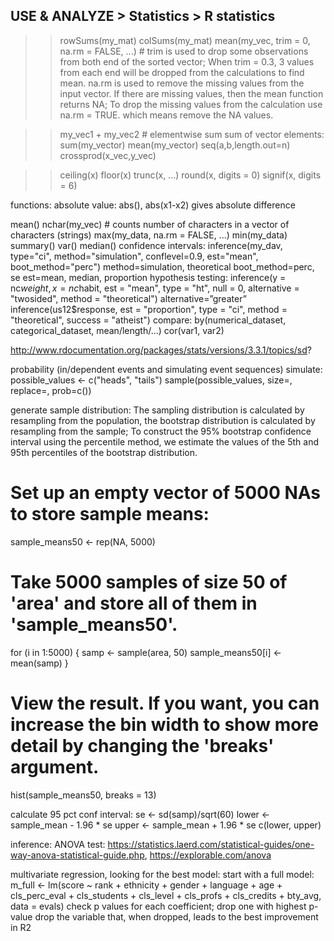 ## USE & ANALYZE > Statistics > R statistics

>> rowSums(my_mat)
>> colSums(my_mat)
>> mean(my_vec, trim = 0, na.rm = FALSE, ...)  # trim is used to drop some observations from both end of the sorted vector; When trim = 0.3, 3 values from each end will be dropped from the calculations to find mean. na.rm is used to remove the missing values from the input vector. If there are missing values, then the mean function returns NA; To drop the missing values from the calculation use na.rm = TRUE. which means remove the NA values.

>> my_vec1 + my_vec2  # elementwise sum
>> sum of vector elements: sum(my_vector)
>> mean(my_vector)
>> seq(a,b,length.out=n)
>> crossprod(x_vec,y_vec)


>> ceiling(x)
>> floor(x)
>> trunc(x, ...)
>> round(x, digits = 0)
>> signif(x, digits = 6)

functions:
absolute value: abs(), abs(x1-x2) gives absolute difference

mean()
nchar(my_vec)  # counts number of characters in a vector of characters (strings)
max(my_data, na.rm = FALSE, ...)
min(my_data)
summary()
var()
median()
confidence intervals: inference(my_dav, type="ci", method="simulation", conflevel=0.9, est="mean", boot_method="perc")
method=simulation, theoretical
boot_method=perc, se
est=mean, median, proportion
hypothesis testing: inference(y = nc$weight, x = nc$habit, est = "mean", type = "ht", null = 0, alternative = "twosided", method = "theoretical")
alternative=”greater”
inference(us12$response, est = "proportion",  type = "ci", method = "theoretical",  success = "atheist")
compare: by(numerical_dataset, categorical_dataset, mean/length/...)
cor(var1, var2)

http://www.rdocumentation.org/packages/stats/versions/3.3.1/topics/sd?

probability (in/dependent events and simulating event sequences)
simulate: 
possible_values <- c("heads", "tails")
sample(possible_values, size=, replace=, prob=c())

generate sample distribution: The sampling distribution is calculated by resampling from the population, the bootstrap distribution is calculated by resampling from the sample; To construct the 95% bootstrap confidence interval using the percentile method, we estimate the values of the 5th and 95th percentiles of the bootstrap distribution.
# Set up an empty vector of 5000 NAs to store sample means:
sample_means50 <- rep(NA, 5000)

# Take 5000 samples of size 50 of 'area' and store all of them in 'sample_means50'.
for (i in 1:5000) {
 samp <- sample(area, 50)
 sample_means50[i] <- mean(samp)
}

# View the result. If you want, you can increase the bin width to show more detail by changing the 'breaks' argument.
hist(sample_means50, breaks = 13)

calculate 95 pct conf interval:
se <- sd(samp)/sqrt(60)
lower <- sample_mean - 1.96 * se
upper <- sample_mean + 1.96 * se
c(lower, upper)

inference:
ANOVA test: https://statistics.laerd.com/statistical-guides/one-way-anova-statistical-guide.php, https://explorable.com/anova 

 multivariate regression, looking for the best model:
start with a full model: 
m_full <- lm(score ~ rank + ethnicity + gender + language + age + cls_perc_eval + cls_students + cls_level + cls_profs + cls_credits + bty_avg, data = evals)
check p values for each coefficient; drop one with highest p-value
drop the variable that, when dropped, leads to the best improvement in R2
